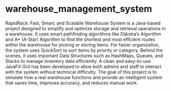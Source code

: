 # warehouse_management_system


RapidRack: Fast, Smart, and Scalable Warehouse System is a Java-based project designed to simplify and optimize storage and retrieval operations in a warehouse. It uses smart pathfinding algorithms like Dijkstra’s Algorithm and A* (A-Star) Algorithm to find the shortest and most efficient routes within the warehouse for picking or storing items.
For faster organization, the system uses QuickSort to sort items by priority or category. Behind the scenes, it uses important Data Structures such as HashMaps, Queues, and Stacks to manage inventory data efficiently.
A clean and easy-to-use JavaFX GUI has been developed to allow both admins and staff to interact with the system without technical difficulty.
The goal of this project is to simulate how a real warehouse functions and provide an intelligent system that saves time, improves accuracy, and reduces manual work.
